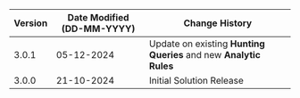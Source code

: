 | **Version** | **Date Modified (DD-MM-YYYY)** | **Change History**                         |
|-------------|--------------------------------|--------------------------------------------|
| 3.0.1       | 05-12-2024                     | Update on existing **Hunting Queries** and new **Analytic Rules** |
| 3.0.0       | 21-10-2024                     | Initial Solution Release                   |   